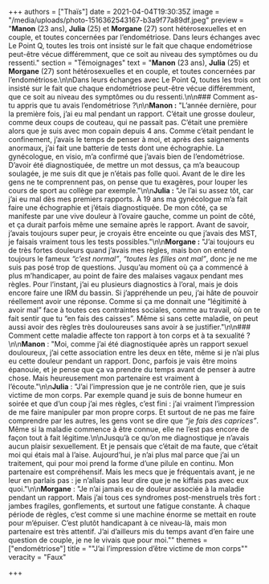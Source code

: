 +++
authors = ["Thaïs"]
date = 2021-04-04T19:30:35Z
image = "/media/uploads/photo-1516362543167-b3a9f77a89df.jpeg"
preview = "**Manon** (23 ans), **Julia** (25) et **Morgane** (27) sont hétérosexuelles et en couple, et toutes concernées par l’endométriose. Dans leurs échanges avec Le Point Q, toutes les trois ont insisté sur le fait que chaque endométriose peut-être vécue différemment, que ce soit au niveau des symptômes ou du ressenti."
section = "Témoignages"
text = "**Manon** (23 ans), **Julia** (25) et **Morgane** (27) sont hétérosexuelles et en couple, et toutes concernées par l’endométriose.\n\nDans leurs échanges avec Le Point Q, toutes les trois ont insisté sur le fait que chaque endométriose peut-être vécue différemment, que ce soit au niveau des symptômes ou du ressenti.\n\n### Comment as-tu appris que tu avais l’endométriose&nbsp;?\n\n**Manon&nbsp;:** \"L’année dernière, pour la première fois, j’ai eu mal pendant un rapport. C’était une grosse douleur, comme deux coups de couteau, qui ne passait pas. C’était une première alors que je suis avec mon copain depuis 4 ans. Comme c’était pendant le confinement, j’avais le temps de penser à moi, et après des saignements anormaux, j’ai fait une batterie de tests dont une échographie. La gynécologue, en visio, m’a confirmé que j’avais bien de l’endométriose. D’avoir été diagnostiquée, de mettre un mot dessus, ça m’a beaucoup soulagée, je me suis dit que je n’étais pas folle quoi. Avant de le dire les gens ne te comprennent pas, on pense que tu exagères, pour louper les cours de sport au collège par exemple.\"\n\n**Julia&nbsp;:** \"Je l’ai su assez tôt, car j’ai eu mal dès mes premiers rapports. À 19 ans ma gynécologue m’a fait faire une échographie et j’étais diagnostiquée. De mon côté, ça se manifeste par une vive douleur à l’ovaire gauche, comme un point de côté, et ça durait parfois même une semaine après le rapport. Avant de savoir, j’avais toujours super peur, je croyais être enceinte ou que j’avais des MST, je faisais vraiment tous les tests possibles.\"\n\n**Morgane&nbsp;:** \"J’ai toujours eu de très fortes douleurs quand j’avais mes règles, mais bon on entend toujours le fameux _“c’est normal”_, _“toutes les filles ont mal”_, donc je ne me suis pas posé trop de questions. Jusqu’au moment où ça a commencé à plus m’handicaper, au point de faire des malaises vagaux pendant mes règles. Pour l’instant, j’ai eu plusieurs diagnostics à l’oral, mais je dois encore faire une IRM du bassin. Si j’appréhende un peu, j’ai hâte de pouvoir réellement avoir une réponse. Comme si ça me donnait une “légitimité à avoir mal” face à toutes ces contraintes sociales, comme au travail, où on te fait sentir que tu “en fais des caisses”. Même si sans cette maladie, on peut aussi avoir des règles très douloureuses sans avoir à se justifier.\"\n\n### Comment cette maladie affecte ton rapport à ton corps et à ta sexualité&nbsp;?\n\n**Manon**&nbsp;: \"Moi, comme j’ai été diagnostiquée après un rapport sexuel douloureux, j’ai cette association entre les deux en tête, même si je n’ai plus eu cette douleur pendant un rapport. Donc, parfois je vais être moins épanouie, et je pense que ça va prendre du temps avant de penser à autre chose. Mais heureusement mon partenaire est vraiment à l’écoute.\"\n\n**Julia**&nbsp;: \"J’ai l’impression que je ne contrôle rien, que je suis victime de mon corps. Par exemple quand je suis de bonne humeur en soirée et que d’un coup j’ai mes règles, c’est fini&nbsp;: j’ai vraiment l’impression de me faire manipuler par mon propre corps. Et surtout de ne pas me faire comprendre par les autres, les gens vont se dire que _“je fais des caprices”_. Même si la maladie commence à être connue, elle ne l’est pas encore de façon tout à fait légitime.\n\nJusqu’à ce qu’on me diagnostique je n’avais aucun plaisir sexuellement. Et je pensais que c’était de ma faute, que c’était moi qui étais mal à l’aise. Aujourd’hui, je n’ai plus mal parce que j’ai un traitement, qui pour moi prend la forme d’une pilule en continu. Mon partenaire est compréhensif. Mais les mecs que je fréquentais avant, je ne leur en parlais pas&nbsp;: je n’allais pas leur dire que je ne kiffais pas avec eux quoi.\"\n\n**Morgane**&nbsp;: \"Je n’ai jamais eu de douleur associée à la maladie pendant un rapport. Mais j’ai tous ces syndromes post-menstruels très fort&nbsp;: jambes fragiles, gonflements, et surtout une fatigue constante. À chaque période de règles, c’est comme si une machine énorme se mettait en route pour m’épuiser. C’est plutôt handicapant à ce niveau-là, mais mon partenaire est très attentif. J’ai d’ailleurs mis du temps avant d’en faire une question de couple, je ne le vivais que pour moi.\""
themes = ["endométriose"]
title = "\"J’ai l’impression d’être victime de mon corps\""
veracity = "Faux"

+++
